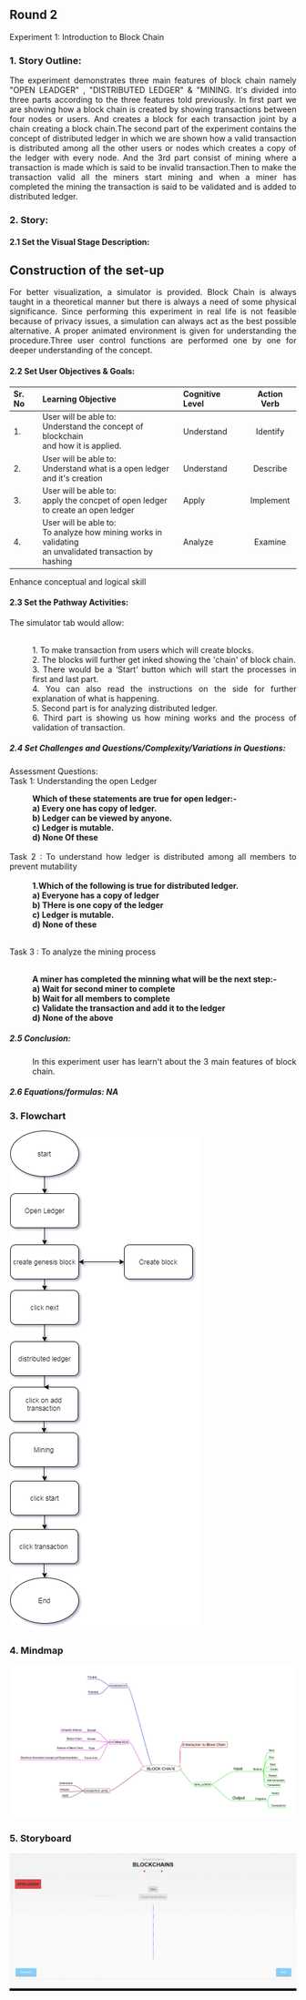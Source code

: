 ## Round 2

Experiment 1: Introduction to Block Chain

### 1. Story Outline:

<div align="justify"> The experiment demonstrates three main features of block chain namely "OPEN LEADGER" , "DISTRIBUTED LEDGER" & "MINING. It's divided into three parts according to the three features told previously. In first part we are showing how a block chain is created by showing transactions between four nodes or users. And creates a block for each transaction joint by a chain creating a block chain.The second part of the experiment contains the concept of distributed ledger in which we are shown how a valid transaction is distributed among all the other users or nodes which creates a copy of the ledger with every node. And the 3rd part consist of mining where a transaction is made which  is said to be invalid transaction.Then to make the transaction valid all the miners start mining and when a miner has completed the mining the transaction is said to be validated and is added to distributed ledger.

### 2. Story:

#### 2.1 Set the Visual Stage Description:
<h2>Construction of the set-up</h2>

For better visualization, a simulator is provided. Block Chain is always taught in a theoretical manner but there is always a need of some physical significance. Since performing this experiment in real life is not feasible because of privacy issues, a simulation can always act as the best possible alternative. A proper animated environment is given for understanding the procedure.Three user control functions are performed one by one for deeper understanding of the concept.

#### 2.2 Set User Objectives & Goals:
Sr. No |	Learning Objective	| Cognitive Level | Action Verb
:--|:--|:--|:-:
1.| User will be able to: <br>Understand the concept of blockchain  <br> and how it is applied. | Understand | Identify
2.| User will be able to: <br>Understand what is a open ledger<br>and it's creation | Understand| Describe
3.| User will be able to: <br>apply the concpet of open ledger<br>to create  an open ledger | Apply | Implement
4.| User will be able to: <br>To analyze how mining works in validating <br> an unvalidated transaction by  hashing | Analyze| Examine

Enhance conceptual and logical skill
</b>

#### 2.3 Set the Pathway Activities:

The simulator tab would allow:<br> <br>
<dd>1.	To make transaction from users which will create blocks.<br>
2.	The blocks will further get inked showing the 'chain' of block chain.<br>
3.	There would be a ‘Start’ button which will start the processes in first and last part.<br>
4.	You can also read the instructions on the side for further explanation of what is happening.<br>
5.	Second part is for analyzing distributed ledger.<br>
6.  Third part is showing us how mining works and the process of validation of transaction.
</dd>


##### 2.4 Set Challenges and Questions/Complexity/Variations in Questions:

Assessment Questions:<br>
Task 1: Understanding the open Ledger<br>

<dd><b> Which of these statements are true for open ledger:-<br>
a)	Every one has copy of ledger.<br>
b)	Ledger can be viewed by anyone.<br>
c)	Ledger is mutable.<br>
d)	None Of these<br></dd><br></b>
Task 2 : To understand how ledger is distributed among all members to prevent mutability<br><br>
<dd><b>1.Which of the following  is true for distributed ledger.<br>
a)	Everyone has a copy of ledger
<br>
b)	THere is one copy of the ledger
<br>
c)	Ledger is mutable.
<br>
d)	None of these
<br><br></b>
</dd>

Task 3 : To analyze the mining process<br><br>
<dd>
<b> A miner has completed the minning what will be the next step:-<br>
a)	Wait for second miner to complete<br>
b)	Wait for all members to complete<br>
c)	Validate the transaction and add it to the ledger<br>
d)	None of the above <br></b>
</dd>




##### 2.5 Conclusion:
<dd>In this experiment user has learn't about the 3 main features of block chain. 
</dd>

##### 2.6 Equations/formulas: NA


### 3. Flowchart
<img src="flowchart/flowchart.png" alt="Flow Chart Image here"/>

### 4. Mindmap
<img src="mindmap/mindmap.jpg" alt="mindmap Image here"/>
 
### 5. Storyboard 
<img src="storyboard/storyboard.gif" alt="Gif here">
